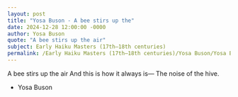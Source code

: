 ```yaml
---
layout: post
title: "Yosa Buson - A bee stirs up the"
date: 2024-12-28 12:00:00 -0000
author: Yosa Buson
quote: "A bee stirs up the air"
subject: Early Haiku Masters (17th–18th centuries)
permalink: /Early Haiku Masters (17th–18th centuries)/Yosa Buson/Yosa Buson - A bee stirs up the
---
```


A bee stirs up the air
And this is how it always is—
The noise of the hive.

- Yosa Buson
